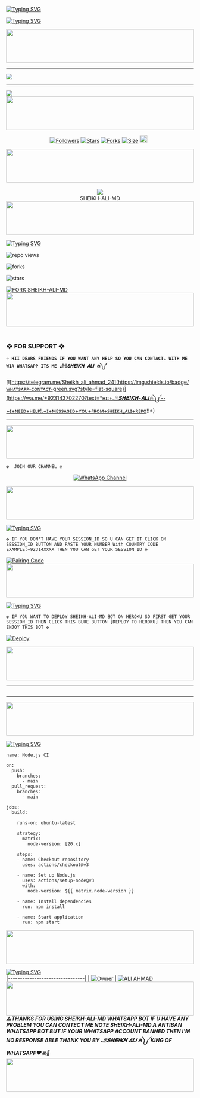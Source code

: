 <a href="https://git.io/typing-svg"><img src="https://readme-typing-svg.demolab.com?font=EB+Garamond&weight=800&size=28&duration=4000&pause=1000&random=false&width=435&lines=SHEIKH MD WHATSAPP BOT;MULTI-DEVICE+WHATSAPP+BOT;DEVELOPED+BY+ALI+AHMAD;RELEASED+DATE+00%2F00%2F0000." alt="Typing SVG" /></a>
<p
<img src="https://i.imgur.com/dBaSKWF.gif" height="90" width="100%">

[![Typing SVG](https://readme-typing-svg.herokuapp.com?font=Rockstar-ExtraBold&size=30&pause=1000&color=0000FF&center=true&vCenter=true&width=815&height=60&lines=▇+▇+▇+▇+▇+▇+▇)](https://git.io/typing-svg)


 <p align="center">
  <a href="#"><img src="http://readme-typing-svg.herokuapp.com?font=Rockstar-ExtraBold&color=F00&center=true&vCenter=true&multiline=false&lines=ALI+AHMAD+WHATSAPP+BOT+DEVELOPER" alt="">
<img src="https://i.imgur.com/dBaSKWF.gif" height="90" width="100%">

------------

<img align="center" height="auto"
src="https://cardivo.vercel.app/api?name=SHEIKH%20ALI%20MD&description=💫THE%20WORLD%20BEST%20WHATSAPP%20BOT%★%20CREATED%20BY%20ALI%20AHMAD%20FAROOQ%20KING%20OF%20KINGS%20OWNER%20SHEIKH%20ALI%20AHMAD♥️&image=https://i.ibb.co/KFYzSLs/Picsart-24-11-23-16-00-15-845.jpg?v=4&backgroundColor=%23ecf0f1&github=SHEIKH_ALI_2412&pattern=leaf&colorPattern=%23eaeaea"/>

<hr>
<img src="https://readme-typing-svg.herokuapp.com?size=33&width=1000&lines=Welcome+To+SHEIKH_ALI_MD...;Created+by+ALI+AHMAD+FAROOQ...;World+Best+Whatsapp+User+Bot...;Simple+Java+Script+Bot...;Simple+And+Fast+Deploy...;Thanks+You+For+Using+SHEIKH-ALI-MD..."

<br>

<img src="https://i.imgur.com/dBaSKWF.gif" height="90" width="100%">
<p align="center">
<a href="hhttps://github.com/Sheikh-ali-2412/"><img title="Followers" src="https://img.shields.io/github/followers/SHEIKH_ALI_MD?color=blue&style=flat-square"></a>
<a href="https://github.com/Sheikh-ali-2412/SHEIKH-ALI-MD/stargazers/"><img title="Stars" src="https://img.shields.io/github/stars/Sheikh-ali-2412/SHEIKH-ALI-MD?color=blue&style=flat-square"></a>
<a href="https://github.com/Sheikh-ali-2412/SHEIKH-ALI-MD/network/members"><img title="Forks" src="https://img.shields.io/github/forks/Sheikh-ali-2412/SHEIKH-ALI-MD?color=blue&style=flat-square"></a>
<a href="https://github.com/Sheikh-ali-2412/SHEIKH-ALI-MD/"><img title="Size" src="https://img.shields.io/github/repo-size/Sheikh-ali-2412/SHEIKH-ALI-MD?style=flat-square&color=blue"></a>
<a href="https://github.com/Sheikh-ali-2412/SHEIKH-ALI-MD/graphs/commit-activity"><img height="20" src="https://img.shields.io/badge/Maintained%3F-yes-green.svg"></a>&nbsp;&nbsp;
</p>
<p align='center'>
</p>
<img src="https://i.imgur.com/dBaSKWF.gif" height="90" width="100%">
<div align="center"><br> <img src="https://profile-counter.glitch.me/SHEIKH-ALI-MD/count.svg" /><br>SHEIKH-ALI-MD</div>
<img src="https://i.imgur.com/dBaSKWF.gif" height="90" width="100%">

[![Typing SVG](https://readme-typing-svg.herokuapp.com?font=Rockstar-ExtraBold&color=blue&lines=𝗙𝗢𝗥𝗞+𝗔𝗡𝗗+𝗦𝗧𝗔𝗥+𝗥𝗘𝗣𝗢)](https://git.io/typing-svg)

 ![repo views](https://hits.seeyoufarm.com/api/count/incr/badge.svg?url=https%3A%2F%2Fgithub.com%2FSheikh-ali-2412%2FSHEIKH-ALI-AHMAD&count_bg=%2379C83D&title_bg=%23555555&icon=gitpod.svg&icon_color=%23E7E7E7&title=Views&edge_flat=false)


![forks](https://img.shields.io/github/forks/Sheikh-ali-2412/SHEIKH-ALI-MD?label=Forks&style=social)


![stars](https://img.shields.io/github/stars/Sheikh-ali-2412/SHEIKH-ALI-MD?style=social)


[![FORK SHEIKH-ALI-MD](https://img.shields.io/badge/FORK%20-SHEIKH%20ALI%20MD-white)](https://github.com/Sheikh-ali-2412/SHEIKH-ALI-MD/fork)
<img src="https://i.imgur.com/dBaSKWF.gif" height="90" width="100%"> 

### <br> ❖ FOR SUPPORT ❖

**`➩ HII DEARS FRIENDS IF YOU WANT ANY HELP SO YOU CAN CONTACT↘︎ WITH ME WIA WHATSAPP ITS ME 𓄂𝕚𝑺𝑯𝑬𝑰𝑲𝑯 𝑨𝑳𝑰 🔥༽༼`**

[![https://telegram.me/Sheikh_ali_ahmad_24](https://img.shields.io/badge/ᴡʜᴀᴛsᴀᴘᴘ-ᴄᴏɴᴛᴀᴄᴛ-green.svg?style=flat-square)](https://wa.me/+923143702270?text=*ʜɪɪ+𓄂𝑺𝑯𝑬𝑰𝑲𝑯-𝑨𝑳𝑰🔥༽༼--+ɪ+ɴᴇᴇᴅ+ʜᴇʟᴘ!.+ɪ+ᴍᴇssᴀɢᴇᴅ+ʏᴏᴜ+ғʀᴏᴍ+ꜱʜᴇɪᴋʜ_ᴀʟɪ+ʀᴇᴘᴏ!!*)

-----------

<img src="https://i.imgur.com/dBaSKWF.gif" height="90" width="100%">

`✠  JOIN OUR CHANNEL ✠`

<div align="center">
  
[![WhatsApp Channel](https://img.shields.io/badge/Follow-WhatsApp%20Channel-FF00F8?style=for-the-badge&logo=whatsapp)](https://whatsapp.com/channel/0029Vao1lnR1nozDF8jBNh3B)
</div>

<img src="https://i.imgur.com/dBaSKWF.gif" height="90" width="100%">

[![Typing SVG](https://readme-typing-svg.herokuapp.com?font=Rockstar-ExtraBold&color=blue&lines=𝗦𝗘𝗦𝗦𝗜𝗢𝗡+𝗜𝗗+𝗦𝗜𝗧𝗘+𝗜𝗦+𝗛𝗘𝗥𝗘)](https://git.io/typing-svg)

`✠ IF YOU DON'T HAVE YOUR SESSION_ID SO U CAN GET IT CLICK ON SESSION_ID BUTTON AND PASTE YOUR NUMBER With COUNTRY CODE EXAMPLE:+92314XXXX THEN YOU CAN GET YOUR SESSION_ID ✠`

<p align="left">
<a href='https://sheikh-ali-md-pair.onrender.com' target="_blank">
  <img alt='Pairing Code' src='https://img.shields.io/badge/Get%20Pairing%20Code-FF0000?style=for-the-badge&logo=opencv&logoColor=black'/>
</a>


<img src="https://i.imgur.com/dBaSKWF.gif" height="90" width="100%">

[![Typing SVG](https://readme-typing-svg.herokuapp.com?font=Rockstar-ExtraBold&color=blue&lines=𝐃𝐄𝐏𝐋𝐎𝐘+𝐎𝐍+𝐇𝐄𝐑𝐎𝐊𝐔)](https://git.io/typing-svg)

`✠ IF YOU WANT TO DEPLOY SHEIKH-ALI-MD BOT ON HEROKU SO FIRST GET YOUR SESSION_ID THEN CLICK THIS BLUE BUTTON [DEPLOY TO HEROKU] THEN YOU CAN ENJOY THIS BOT ✠`

[![Deploy](https://www.herokucdn.com/deploy/button.svg)](https://dashboard.heroku.com/new-app?template=https://github.com/Sheikh-ali-2412/SHEIKH-ALI-MD)

<img src="https://i.imgur.com/dBaSKWF.gif" height="90" width="100%">

</details>
<hr>
<img src="http://readme-typing-svg.herokuapp.com?color=d1fa02&center=true&vCenter=true&multiline=false&lines=Created+By+ALI+AHMAD+FAROOQ" alt="">
<hr>
<img src="https://i.imgur.com/dBaSKWF.gif" height="90" width="100%">

[![Typing SVG](https://readme-typing-svg.herokuapp.com?font=Rockstar-traBold&color=blue&lines=𝐃𝐄𝐏𝐋𝐎𝐘+𝐎𝐍+𝐖𝐎𝐑𝐊𝐅𝐋𝐎𝐖𝐒)](https://git.io/typing-svg)
```
name: Node.js CI

on:
  push:
    branches:
      - main
  pull_request:
    branches:
      - main

jobs:
  build:

    runs-on: ubuntu-latest

    strategy:
      matrix:
        node-version: [20.x]

    steps:
    - name: Checkout repository
      uses: actions/checkout@v3

    - name: Set up Node.js
      uses: actions/setup-node@v3
      with:
        node-version: ${{ matrix.node-version }}

    - name: Install dependencies
      run: npm install

    - name: Start application
      run: npm start
```

<img src="https://i.imgur.com/dBaSKWF.gif" height="90" width="100%">

[![Typing SVG](https://readme-typing-svg.herokuapp.com?font=EB+Garamond&center&color=blue&lines=𝐎𝐖𝐍𝐄𝐑+:+𝐀𝐋𝐈+𝐀𝐇𝐌𝐀𝐃+𝐅𝐀𝐑𝐎𝐎𝐐)](https://git.io/typing-svg)              
|--------------------------------|
| [![Owner](https://i.ibb.co/HKXv2X0/4611.jpg)](https://github.com/sadiyamin/Alexa/) | [![ALI AHMAD](https://i.imghippo.com/files/yFpQ9125wYo.jpg)](https://github.com/Sheikh-ali-2412/SHEIKH-ALI-MD)
<img src="https://i.imgur.com/dBaSKWF.gif" height="90" width="100%">
***⚠️THANKS FOR USING SHEIKH-ALI-MD WHATSAPP BOT IF U HAVE ANY PROBLEM YOU CAN CONTECT ME NOTE SHEIKH-ALI-MD A ANTIBAN WHATSAPP BOT BUT IF YOUR WHATSAPP ACCOUNT BANNED THEN I'M NO RESPONSE ABLE THANK YOU BY 𓄂𝑺𝑯𝑬𝑰𝑲𝑯 𝑨𝑳𝑰 🔥༽༼ KING OF WHATSAPP♥️☣️🥂***
<img src="https://i.imgur.com/dBaSKWF.gif" height="90" width="100%">
